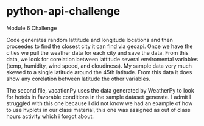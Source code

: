 # python-api-challenge
Module 6 Challenge

Code generates random lattitude and longitude locations and then proceedes to find the closest city it can find via geoapi. Once we have the cities we pull the weather data for each city and save the data.
From this data, we look for corelation between lattitude several enviromental variables (temp, humidity, wind speed, and cloudiness). My sample data very much skewed to a single latitude around the 45th latitude.
From this data it does show any corelation between latitude the other variables.

The second file, vacationPy uses the data generated by WeatherPy to look for hotels in favorable conditions in the sample dataset generate. I admit I struggled with this one because I did not know we had an example of how to use hvplots in our class material, this one was assigned as out of class hours activity which i forgot about.
